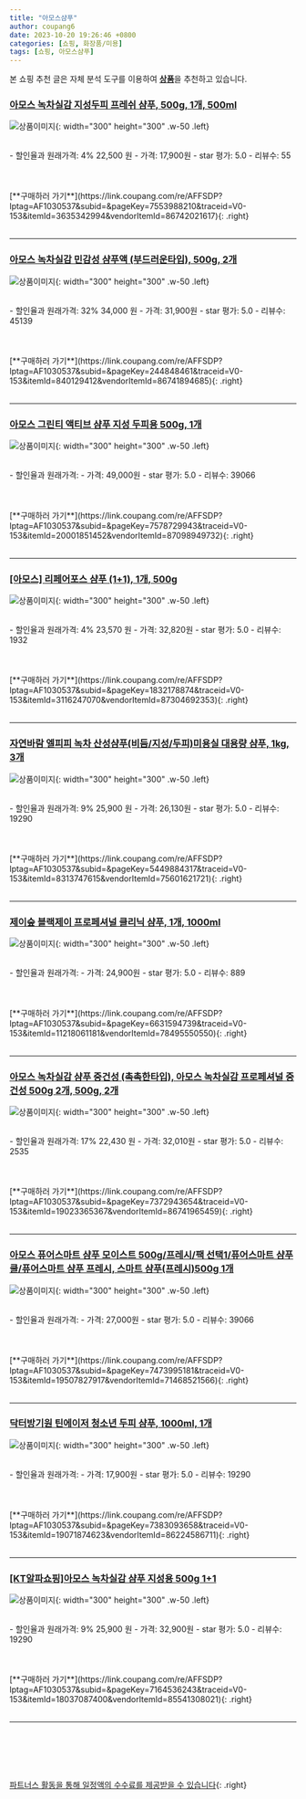 ```yaml
---
title: "아모스샴푸"
author: coupang6
date: 2023-10-20 19:26:46 +0800
categories: [쇼핑, 화장품/미용]
tags: [쇼핑, 아모스샴푸]
---
```


본 쇼핑 추천 글은 자체 분석 도구를 이용하여 [**상품**](https://link.coupang.com/a/bao1ui)을 추천하고 있습니다.

### [아모스 녹차실감 지성두피 프레쉬 샴푸, 500g, 1개, 500ml](https://link.coupang.com/re/AFFSDP?lptag=AF1030537&subid=&pageKey=7553988210&traceid=V0-153&itemId=3635342994&vendorItemId=86742021617)

![상품이미지](https://thumbnail10.coupangcdn.com/thumbnails/remote/230x230ex/image/vendor_inventory/f3b9/070ef9ac2e5abf69afa395b23897cb6371384e71e6090b761fb740f57788.jpg){: width="300" height="300" .w-50 .left}


<br>
- 할인율과 원래가격: 4%  22,500   원
- 가격: 17,900원
- star 평가: 5.0
- 리뷰수: 55
<br>
<br>
<br>
<br>
[**구매하러 가기**](https://link.coupang.com/re/AFFSDP?lptag=AF1030537&subid=&pageKey=7553988210&traceid=V0-153&itemId=3635342994&vendorItemId=86742021617){: .right}
<br>
<br>

---

### [아모스 녹차실감 민감성 샴푸액 (부드러운타입), 500g, 2개](https://link.coupang.com/re/AFFSDP?lptag=AF1030537&subid=&pageKey=244848461&traceid=V0-153&itemId=840129412&vendorItemId=86741894685)

![상품이미지](https://thumbnail10.coupangcdn.com/thumbnails/remote/230x230ex/image/vendor_inventory/ce53/e1b8459ac5ed3f35c9ac1d9864aebae4c1145735db4889695a2c56f9d0ac.jpg){: width="300" height="300" .w-50 .left}


<br>
- 할인율과 원래가격: 32%  34,000   원
- 가격: 31,900원
- star 평가: 5.0
- 리뷰수: 45139
<br>
<br>
<br>
<br>
[**구매하러 가기**](https://link.coupang.com/re/AFFSDP?lptag=AF1030537&subid=&pageKey=244848461&traceid=V0-153&itemId=840129412&vendorItemId=86741894685){: .right}
<br>
<br>

---

### [아모스 그린티 액티브 샴푸 지성 두피용 500g, 1개](https://link.coupang.com/re/AFFSDP?lptag=AF1030537&subid=&pageKey=7578729943&traceid=V0-153&itemId=20001851452&vendorItemId=87098949732)

![상품이미지](https://thumbnail6.coupangcdn.com/thumbnails/remote/230x230ex/image/vendor_inventory/6941/ff7475ff94532ffb04345c044bd797d8ce47f19ff2460a4dd07c1af77a4e.png){: width="300" height="300" .w-50 .left}


<br>
- 할인율과 원래가격: 
- 가격: 49,000원
- star 평가: 5.0
- 리뷰수: 39066
<br>
<br>
<br>
<br>
[**구매하러 가기**](https://link.coupang.com/re/AFFSDP?lptag=AF1030537&subid=&pageKey=7578729943&traceid=V0-153&itemId=20001851452&vendorItemId=87098949732){: .right}
<br>
<br>

---

### [[아모스] 리페어포스 샴푸 (1+1), 1개, 500g](https://link.coupang.com/re/AFFSDP?lptag=AF1030537&subid=&pageKey=1832178874&traceid=V0-153&itemId=3116247070&vendorItemId=87304692353)

![상품이미지](https://thumbnail8.coupangcdn.com/thumbnails/remote/230x230ex/image/vendor_inventory/41e4/93619ef6bcb6634476c511a61c3ed2249f594a2f5ebb8827b5da22c8f7bd.jpg){: width="300" height="300" .w-50 .left}


<br>
- 할인율과 원래가격: 4%  23,570   원
- 가격: 32,820원
- star 평가: 5.0
- 리뷰수: 1932
<br>
<br>
<br>
<br>
[**구매하러 가기**](https://link.coupang.com/re/AFFSDP?lptag=AF1030537&subid=&pageKey=1832178874&traceid=V0-153&itemId=3116247070&vendorItemId=87304692353){: .right}
<br>
<br>

---

### [자연바람 엘피피 녹차 산성샴푸(비듬/지성/두피)미용실 대용량 샴푸, 1kg, 3개](https://link.coupang.com/re/AFFSDP?lptag=AF1030537&subid=&pageKey=5449884317&traceid=V0-153&itemId=8313747615&vendorItemId=75601621721)

![상품이미지](https://thumbnail10.coupangcdn.com/thumbnails/remote/230x230ex/image/vendor_inventory/28d0/e5bfc93cebd2edd4d1477885d595a33948a2e470af9f106fc87567bc20ce.jpg){: width="300" height="300" .w-50 .left}


<br>
- 할인율과 원래가격: 9%  25,900   원
- 가격: 26,130원
- star 평가: 5.0
- 리뷰수: 19290
<br>
<br>
<br>
<br>
[**구매하러 가기**](https://link.coupang.com/re/AFFSDP?lptag=AF1030537&subid=&pageKey=5449884317&traceid=V0-153&itemId=8313747615&vendorItemId=75601621721){: .right}
<br>
<br>

---

### [제이숲 블랙제이 프로페셔널 클리닉 샴푸, 1개, 1000ml](https://link.coupang.com/re/AFFSDP?lptag=AF1030537&subid=&pageKey=6631594739&traceid=V0-153&itemId=11218061181&vendorItemId=78495550550)

![상품이미지](https://thumbnail8.coupangcdn.com/thumbnails/remote/230x230ex/image/retail/images/8248604409444234-d07777da-6c16-4a42-8c3e-18e0f78910de.jpg){: width="300" height="300" .w-50 .left}


<br>
- 할인율과 원래가격: 
- 가격: 24,900원
- star 평가: 5.0
- 리뷰수: 889
<br>
<br>
<br>
<br>
[**구매하러 가기**](https://link.coupang.com/re/AFFSDP?lptag=AF1030537&subid=&pageKey=6631594739&traceid=V0-153&itemId=11218061181&vendorItemId=78495550550){: .right}
<br>
<br>

---

### [아모스 녹차실감 샴푸 중건성 (촉촉한타입), 아모스 녹차실감 프로페셔널 중건성 500g 2개, 500g, 2개](https://link.coupang.com/re/AFFSDP?lptag=AF1030537&subid=&pageKey=7372943654&traceid=V0-153&itemId=19023365367&vendorItemId=86741965459)

![상품이미지](https://thumbnail8.coupangcdn.com/thumbnails/remote/230x230ex/image/vendor_inventory/d63b/d0466b8e7a53202459bccf6d0984114aa280a15ca2c944dc2514febbf13d.jpg){: width="300" height="300" .w-50 .left}


<br>
- 할인율과 원래가격: 17%  22,430   원
- 가격: 32,010원
- star 평가: 5.0
- 리뷰수: 2535
<br>
<br>
<br>
<br>
[**구매하러 가기**](https://link.coupang.com/re/AFFSDP?lptag=AF1030537&subid=&pageKey=7372943654&traceid=V0-153&itemId=19023365367&vendorItemId=86741965459){: .right}
<br>
<br>

---

### [아모스 퓨어스마트 샴푸 모이스트 500g/프레시/팩 선택1/퓨어스마트 샴푸 쿨/퓨어스마트 샴푸 프레시, 스마트 샴푸(프레시)500g 1개](https://link.coupang.com/re/AFFSDP?lptag=AF1030537&subid=&pageKey=7473995181&traceid=V0-153&itemId=19507827917&vendorItemId=71468521566)

![상품이미지](https://thumbnail6.coupangcdn.com/thumbnails/remote/230x230ex/image/vendor_inventory/79bb/f26331c5a5f631c588be4de9eb4461b044fb4a2b82b0f8da4a4ae904a79d.jpg){: width="300" height="300" .w-50 .left}


<br>
- 할인율과 원래가격: 
- 가격: 27,000원
- star 평가: 5.0
- 리뷰수: 39066
<br>
<br>
<br>
<br>
[**구매하러 가기**](https://link.coupang.com/re/AFFSDP?lptag=AF1030537&subid=&pageKey=7473995181&traceid=V0-153&itemId=19507827917&vendorItemId=71468521566){: .right}
<br>
<br>

---

### [닥터방기원 틴에이저 청소년 두피 샴푸, 1000ml, 1개](https://link.coupang.com/re/AFFSDP?lptag=AF1030537&subid=&pageKey=7383093658&traceid=V0-153&itemId=19071874623&vendorItemId=86224586711)

![상품이미지](https://thumbnail6.coupangcdn.com/thumbnails/remote/230x230ex/image/retail/images/2023/06/09/10/2/02c668d7-d6a2-40cf-88bf-678253beb6a3.jpg){: width="300" height="300" .w-50 .left}


<br>
- 할인율과 원래가격: 
- 가격: 17,900원
- star 평가: 5.0
- 리뷰수: 19290
<br>
<br>
<br>
<br>
[**구매하러 가기**](https://link.coupang.com/re/AFFSDP?lptag=AF1030537&subid=&pageKey=7383093658&traceid=V0-153&itemId=19071874623&vendorItemId=86224586711){: .right}
<br>
<br>

---

### [[KT알파쇼핑]아모스 녹차실감 샴푸 지성용 500g 1+1](https://link.coupang.com/re/AFFSDP?lptag=AF1030537&subid=&pageKey=7164536243&traceid=V0-153&itemId=18037087400&vendorItemId=85541308021)

![상품이미지](https://thumbnail9.coupangcdn.com/thumbnails/remote/230x230ex/image/vendor_inventory/040f/0f1b2ce4903250b5b2fa0e80b782749bfb0857ffc7a80feeeb9367a054d7.jpg){: width="300" height="300" .w-50 .left}


<br>
- 할인율과 원래가격: 9%  25,900   원
- 가격: 32,900원
- star 평가: 5.0
- 리뷰수: 19290
<br>
<br>
<br>
<br>
[**구매하러 가기**](https://link.coupang.com/re/AFFSDP?lptag=AF1030537&subid=&pageKey=7164536243&traceid=V0-153&itemId=18037087400&vendorItemId=85541308021){: .right}
<br>
<br>

---
<br><br><br><br><br> [파트너스 활동을 통해 일정액의 수수료를 제공받을 수 있습니다](https://link.coupang.com/a/bao1ui){: .right}